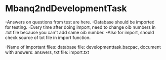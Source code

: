 # Mbanq2ndDevelopmentTask

-Answers on questions from test are here.
-Database should be imported for testing.
-Every time after doing import, need to change oib numbers in .txt file because you can't add same oib number.
-Also for import, should check source of txt file in import function.

-Name of important files:
database file: developmenttask.bacpac,
document with answers: answers,
txt file: import.txt
